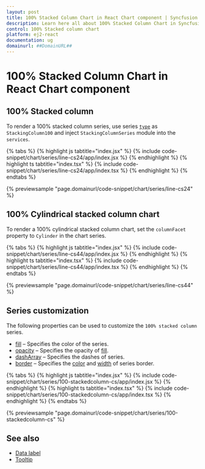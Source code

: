 ```yaml
---
layout: post
title: 100% Stacked Column Chart in React Chart component | Syncfusion
description: Learn here all about 100% Stacked Column Chart in Syncfusion React Chart component of Syncfusion Essential JS 2 and more.
control: 100% Stacked column chart 
platform: ej2-react
documentation: ug
domainurl: ##DomainURL##
---
```

# 100% Stacked Column Chart in React Chart component

## 100% Stacked column

To render a 100% stacked column series, use series [`type`](https://ej2.syncfusion.com/react/documentation/api/chart/series/#type) as `StackingColumn100` and inject `StackingColumnSeries` module into the `services`.

{% tabs %}
{% highlight js tabtitle="index.jsx" %}
{% include code-snippet/chart/series/line-cs24/app/index.jsx %}
{% endhighlight %}
{% highlight ts tabtitle="index.tsx" %}
{% include code-snippet/chart/series/line-cs24/app/index.tsx %}
{% endhighlight %}
{% endtabs %}

{% previewsample "page.domainurl/code-snippet/chart/series/line-cs24" %}

## 100% Cylindrical stacked column chart

To render a 100% cylindrical stacked column chart, set the `columnFacet` property to `Cylinder` in the chart series.

{% tabs %}
{% highlight js tabtitle="index.jsx" %}
{% include code-snippet/chart/series/line-cs44/app/index.jsx %}
{% endhighlight %}
{% highlight ts tabtitle="index.tsx" %}
{% include code-snippet/chart/series/line-cs44/app/index.tsx %}
{% endhighlight %}
{% endtabs %}

{% previewsample "page.domainurl/code-snippet/chart/series/line-cs44" %}

## Series customization

The following properties can be used to customize the `100% stacked column` series.

* [fill](https://ej2.syncfusion.com/react/documentation/api/chart/seriesModel/#fill) – Specifies the color of the series.
* [opacity](https://ej2.syncfusion.com/react/documentation/api/chart/seriesModel/#opacity) – Specifies the opacity of [fill](https://ej2.syncfusion.com/react/documentation/api/chart/seriesModel/#fill).
* [dashArray](https://ej2.syncfusion.com/react/documentation/api/chart/seriesModel/#dasharray) – Specifies the dashes of series.
* [border](https://ej2.syncfusion.com/react/documentation/api/chart/borderModel/#properties) – Specifies the [color](https://ej2.syncfusion.com/react/documentation/api/chart/borderModel/#color) and [width](https://ej2.syncfusion.com/react/documentation/api/chart/borderModel/#width) of series border.

{% tabs %}
{% highlight js tabtitle="index.jsx" %}
{% include code-snippet/chart/series/100-stackedcolumn-cs/app/index.jsx %}
{% endhighlight %}
{% highlight ts tabtitle="index.tsx" %}
{% include code-snippet/chart/series/100-stackedcolumn-cs/app/index.tsx %}
{% endhighlight %}
{% endtabs %}

{% previewsample "page.domainurl/code-snippet/chart/series/100-stackedcolumn-cs" %}

## See also

* [Data label](./data-labels/)
* [Tooltip](./tool-tip/)
